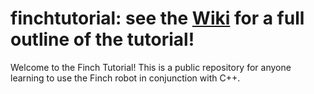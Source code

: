 # finchtutorial: see the [Wiki](https://github.com/jakmb/finchtutorial/wiki) for a full outline of the tutorial!
Welcome to the Finch Tutorial! This is a public repository for anyone learning to use the Finch robot in conjunction with C++.
